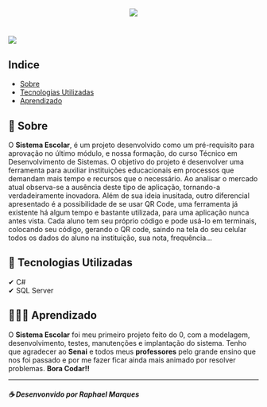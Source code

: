 <h1 align="center">
    <img src="https://ik.imagekit.io/mgmhn2zpr6/SIstema-Escolar_05syjxg1R.png">
</h1>

<h1>
    <img src="Sistema-Escolar/icones/new.gif">
</h1>

## Indice
- [Sobre](#-sobre)
- [Tecnologias Utilizadas](#-tecnologias-utilizadas)
- [Aprendizado](#-aprendizado)

## 📜 Sobre

O **Sistema Escolar**, é um projeto desenvolvido como um pré-requisito para aprovação no último módulo, e nossa formação, do curso Técnico em Desenvolvimento de Sistemas. O objetivo do projeto é desenvolver uma ferramenta para auxiliar instituições educacionais em processos que demandam mais tempo e recursos que o necessário. Ao analisar o mercado atual observa-se a ausência deste tipo de aplicação, tornando-a verdadeiramente inovadora.
Além de sua ideia inusitada, outro diferencial apresentado é a possibilidade de se usar QR Code, uma ferramenta já existente há algum tempo e bastante utilizada, para uma aplicação nunca antes vista. Cada aluno tem seu próprio código e pode usá-lo em terminais, colocando seu código, gerando o QR code, saindo na tela do seu celular todos os dados do aluno na instituição, sua nota, frequência...

## 🚀 Tecnologias Utilizadas

 ✔ C# <br>
 ✔ SQL Server <br>

 ## 👨🏻‍💻 Aprendizado
O **Sistema Escolar** foi meu primeiro projeto feito do 0, com a modelagem, desenvolvimento, testes, manutenções e implantação do sistema. Tenho que agradecer ao **Senai** e todos meus **professores** pelo grande ensino que nos foi passado e por me fazer ficar ainda mais animado por resolver problemas. **Bora Codar!!**

---
##### ☕ Desenvonvido por Raphael Marques
